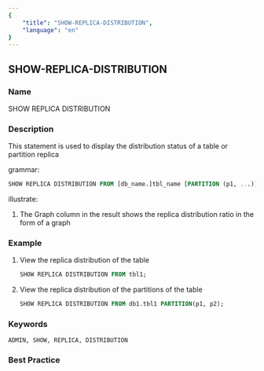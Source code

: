 ```yaml
---
{
    "title": "SHOW-REPLICA-DISTRIBUTION",
    "language": "en"
}
---
```


<!--
Licensed to the Apache Software Foundation (ASF) under one
or more contributor license agreements.  See the NOTICE file
distributed with this work for additional information
regarding copyright ownership.  The ASF licenses this file
to you under the Apache License, Version 2.0 (the
"License"); you may not use this file except in compliance
with the License.  You may obtain a copy of the License at

  http://www.apache.org/licenses/LICENSE-2.0

Unless required by applicable law or agreed to in writing,
software distributed under the License is distributed on an
"AS IS" BASIS, WITHOUT WARRANTIES OR CONDITIONS OF ANY
KIND, either express or implied.  See the License for the
specific language governing permissions and limitations
under the License.
-->

## SHOW-REPLICA-DISTRIBUTION

### Name

SHOW REPLICA DISTRIBUTION

### Description

This statement is used to display the distribution status of a table or partition replica

grammar:

```sql
SHOW REPLICA DISTRIBUTION FROM [db_name.]tbl_name [PARTITION (p1, ...)];
````

illustrate:

1. The Graph column in the result shows the replica distribution ratio in the form of a graph

### Example

1. View the replica distribution of the table

    ```sql
    SHOW REPLICA DISTRIBUTION FROM tbl1;
    ````

  2. View the replica distribution of the partitions of the table

      ```sql
     SHOW REPLICA DISTRIBUTION FROM db1.tbl1 PARTITION(p1, p2);
      ````

### Keywords

    ADMIN, SHOW, REPLICA, DISTRIBUTION

### Best Practice

